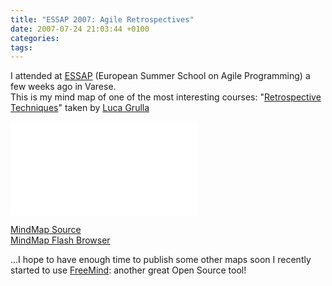 ```yaml
---
title: "ESSAP 2007: Agile Retrospectives"
date: 2007-07-24 21:03:44 +0100
categories: 
tags: 
---
```


I attended at [ESSAP](http://essap.dicom.uninsubria.it/) (European Summer School on Agile Programming) a few weeks ago in Varese.  
This is my mind map of one of the most interesting courses: "[Retrospective Techniques](http://www.slideshare.net/lucagrulla/retrospectives-techniques/)" taken by [Luca Grulla](http://www.lucagrulla.it/)  

[![Agile Retrospectives Mind Map](/~brain/gallery2/main.php?g2_view=core.DownloadItem&g2_itemId=17251&g2_serialNumber=1)](/~brain/gallery2/main.php?g2_view=core.DownloadItem&g2_itemId=17249&g2_serialNumber=1) 

[MindMap Source](/~brain/content/freeMindFlashBrowser/Retrospectives.mm)  
[MindMap Flash Browser](/~brain/content/freeMindFlashBrowser/?Retrospectives.mm) 

...I hope to have enough time to publish some other maps soon I recently started to use [FreeMind](http://freemind.sourceforge.net/wiki/index.php/Main_Page): another great Open Source tool!



